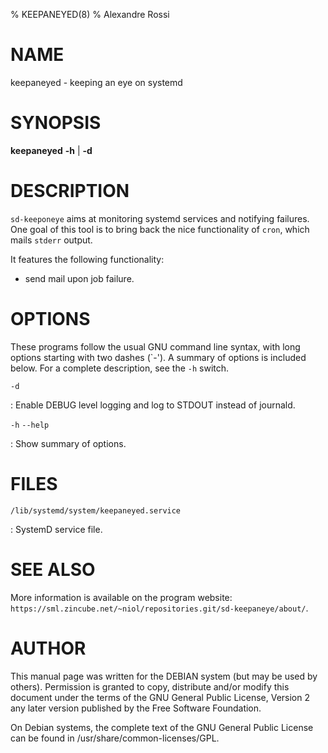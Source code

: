 % KEEPANEYED(8)
% Alexandre Rossi

# NAME

keepaneyed - keeping an eye on systemd

# SYNOPSIS

**keepaneyed** **-h** | **-d**

# DESCRIPTION

`sd-keeponeye` aims at monitoring systemd services and notifying
failures. One goal of this tool is to bring back the nice functionality of
`cron`, which mails `stderr` output.

It features the following functionality:

  * send mail upon job failure.

# OPTIONS

These programs follow the usual GNU command line syntax, with long
options starting with two dashes (\`-\'). A summary of options is
included below. For a complete description, see the `-h` switch.

`-d`

: Enable DEBUG level logging and log to STDOUT instead of journald.

`-h` `--help`

: Show summary of options.

# FILES

`/lib/systemd/system/keepaneyed.service`

: SystemD service file.

# SEE ALSO

More information is available on the program website:
`https://sml.zincube.net/~niol/repositories.git/sd-keepaneye/about/`.

# AUTHOR

This manual page was written for the DEBIAN system (but may be used by
others). Permission is granted to copy, distribute and/or modify this
document under the terms of the GNU General Public License, Version 2
any later version published by the Free Software Foundation.

On Debian systems, the complete text of the GNU General Public License
can be found in /usr/share/common-licenses/GPL.
